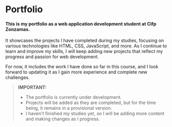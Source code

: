 
# Portfolio

<h4>This is my portfolio as a web application development student at Cifp Zonzamas.</h4>
<p> It showcases the projects I have completed during my studies, focusing on various technologies like HTML, CSS, JavaScript, and more. As I continue to learn and improve my skills, I will keep adding new projects that reflect my progress and passion for web development.</p>
<p>For now, it includes the work I have done so far in this course, and I look forward to updating it as I gain more experience and complete new challenges.</p>

>  **IMPORTANT:**
> <ul>
>    <li> The portfolio is currently under development. </li>
>    <li>Projects will be added as they are completed, but for the time being, it remains in a provisional version.</li>
>    <li>I haven't finished my studies yet, so I will be adding more content and making changes as I progress.</li>
>  </ul>



